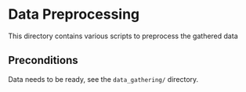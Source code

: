 # Data Preprocessing

This directory contains various scripts to preprocess the gathered data

## Preconditions
Data needs to be ready, see the `data_gathering/` directory.
